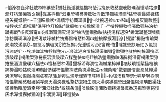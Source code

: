 ﻿‣慆浲楌歮洠牡敫楴杮猠瑩੥䘊牡䱭湩⁫獩愠搠杩瑩污挠景敦⁥慭慮敧敭瑮瀠慬晴牯⁭潦⁲潣灯牥瑡癩獥‮桔獩爠灥獯瑩牯⁹潣瑮楡獮琠敨洠牡敫楴杮猠瑩⁥畢汩⁴楷桴丠硥⹴獪ㄠⰵ吠楡睬湩⁤千⁓ⰴ猠慨捤⽮極‬湡⁤牆浡牥䴠瑯潩⹮ਊ⌣吠捥⁨瑳捡੫ⴊ丠硥⹴獪䄠灰删畯整⁲楷桴吠灹卥牣灩⁴湡⁤畔扲灯捡⁫敤⁶敳癲牥ⴊ吠楡睬湩⁤千⁓‴楷桴搠獥杩⁮潴敫獮朠湥牥瑡摥戠⁹桳摡湣甯੩‭桳摡湣甯⁩潣灭湯湥⁴牰浩瑩癩獥映牯挠湯楳瑳湥⁴䥕瀠瑡整湲ੳ‭牆浡牥䴠瑯潩⁮潦⁲捳潲汬琭楲杧牥摥愠楮慭楴湯ⴊ䰠捵摩⁥捩湯⁳潦⁲牣獩⁰楬敮愭瑲椠潣潮牧灡票ਊ⌣䰠捯污猠瑥灵ਊ恠扠獡੨灮⁭湩瑳污੬灮⁭畲⁮敤੶恠੠嘊獩瑩㰠瑨灴⼺氯捯污潨瑳㌺〰㸰琠⁯硥汰牯⁥桴⁥楳整ਮ⌊‣浉汰浥湥慴楴湯渠瑯獥ਊ‭敒獵扡敬猠捥楴湯挠浯潰敮瑮⁳楬敶椠⁮獠捲振浯潰敮瑮⽳楳整怯ⴊ唠⁉牰浩瑩癩獥映潲⁭桳摡湣甯⁩楬敶椠⁮獠捲振浯潰敮瑮⽳極怯ⴊ䄠楮慭楴湯⁳獵⁥桴⁥浠瑯潩恮瀠楲業楴敶⁳楤敲瑣祬椠⁮慥档猠捥楴湯映牯映湩ⵥ畴敮⁤慥楳杮愠摮搠汥祡挠湯牴汯ⴊ䰠祡畯⁴敭慴慤慴‬慮楶慧楴湯‬湡⁤潦瑯牥愠敲挠湯楦畧敲⁤湩怠牳⽣灡⽰慬潹瑵琮硳੠⌊‣畃瑳浯穩瑡潩੮唊摰瑡⁥桴⁥潣祰愠摮椠慭敧祲椠⁮桴⁥潣灭湯湥獴甠摮牥怠牳⽣潣灭湯湥獴猯瑩⽥⁠潴愠楬湧琠敨渠牡慲楴敶眠瑩⁨潹牵朠ⵯ潴洭牡敫⁴敭獳条湩⹧吠楡睬湩⁤潴敫獮挠湡戠⁥摡番瑳摥椠⁮獠捲愯灰术潬慢獬挮獳⁠潦⁲牢湡⁤潣潬⁲睴慥獫മ
